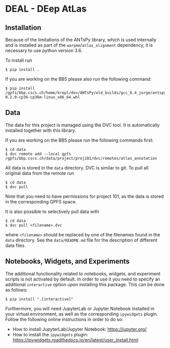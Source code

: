 DEAL - DEep AtLas
=================

Installation
------------
Because of the limitations of the ANTsPy library, which is used internally and is installed
as part of the `warpme`/`atlas_alignment` dependency, it is necessary to use python version 3.6.

To install run
```shell
$ pip install .
```

If you are working on the BB5 please also run the following command:
```shell
$ pip install /gpfs/bbp.cscs.ch/home/krepl/dev/ANTsPy/old_builds/gcc_6.4_jorge/antspyx-0.2.0-cp36-cp36m-linux_x86_64.whl
```

Data
----
The data for this project is managed using the DVC tool. It is automatically
installed together with this library.

If you are working on the BB5 please run the following commands first:
```shell
$ cd data
$ dvc remote add --local gpfs /gpfs/bbp.cscs.ch/data/project/proj101/dvc/remotes/atlas_annotation
```

All data is stored in the `data` directory. DVC is similar to git. To pull all original
data from the remote run
```shell
$ cd data
$ dvc pull
```
Note that you need to have permissions for project 101, as the data is stored
in the corresponding GPFS space.

It is also possible to selectively pull data with
```shell
$ cd data
$ dvc pull <filename>.dvc
```
where `<filename>` should be replaced by one of the filenames found in the `data` directory.
See the `data/README.md` file for the description of different data files.

Notebooks, Widgets, and Experiments
-----------------------------------
The additional functionality related to notebooks, widgets, and experiment
scripts is not activated by default. In order to use it you need to specify
an additional `interactive` option upon installing this package. This can
be done as follows:
```shell
$ pip install ".[interactive]"
```

Furthermore, you will need JupyterLab or Jupyter Notebook installed in your virtual
environment, as well as the corresponding `ipywidgets` plugin. Follow the following
online instructions in order to do so:
- How to install JupyterLab/Jupyter Notebook: https://jupyter.org/
- How to install the `ipywidgets` plugin: https://ipywidgets.readthedocs.io/en/latest/user_install.html
